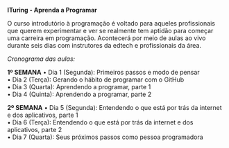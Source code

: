 **ITuring - Aprenda a Programar**

O curso introdutório à programação é voltado para aqueles profissionais que querem experimentar e ver se realmente tem aptidão para começar uma carreira em programação. Acontecerá por meio de aulas ao vivo durante seis dias com instrutores da edtech e profissionais da área.

_Cronograma das aulas:_

**1º SEMANA**
• Dia 1 (Segunda): Primeiros passos e modo de pensar <br />
• Dia 2 (Terça): Gerando o hábito de programar com o GitHub <br />
• Dia 3 (Quarta): Aprendendo a programar, parte 1 <br />
• Dia 4 (Quinta): Aprendendo a programar, parte 2 <br />

**2º SEMANA**
• Dia 5 (Segunda): Entendendo o que está por trás da internet e dos aplicativos, parte 1 <br />
• Dia 6 (Terça): Entendendo o que está por trás da internet e dos aplicativos, parte 2 <br />
• Dia 7 (Quarta): Seus próximos passos como pessoa programadora <br />
